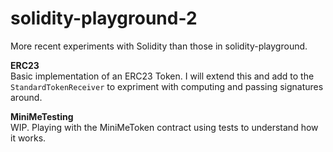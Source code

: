 # solidity-playground-2
More recent experiments with Solidity than those in solidity-playground.

<b>ERC23</b><br/>
Basic implementation of an ERC23 Token. I will extend this and add to the `StandardTokenReceiver` to expriment with computing and passing signatures around. 

<b>MiniMeTesting</b><br/>
WIP. Playing with the MiniMeToken contract using tests to understand how it works.
